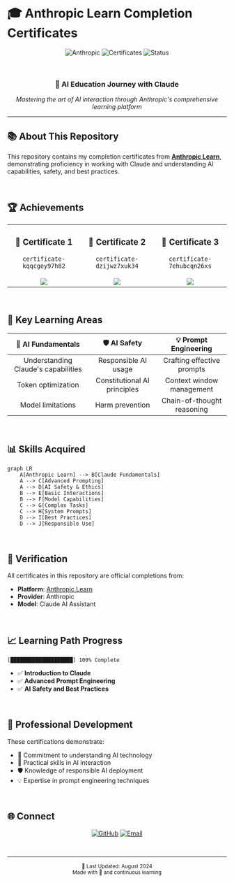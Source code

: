# 🎓 Anthropic Learn Completion Certificates

<div align="center">
  
  ![Anthropic](https://img.shields.io/badge/Anthropic-Learn-FF6B6B?style=for-the-badge&logo=anthropic&logoColor=white)
  ![Certificates](https://img.shields.io/badge/Certificates-3-4ECDC4?style=for-the-badge)
  ![Status](https://img.shields.io/badge/Status-Completed-95E77E?style=for-the-badge)
  
  <br/>
  
  ### 🚀 **AI Education Journey with Claude**
  
  <p align="center">
    <em>Mastering the art of AI interaction through Anthropic's comprehensive learning platform</em>
  </p>
  
  ---
  
</div>

## 📚 About This Repository

This repository contains my completion certificates from [**Anthropic Learn**](https://www.anthropic.com/learn), demonstrating proficiency in working with Claude and understanding AI capabilities, safety, and best practices.

<br/>

## 🏆 Achievements

<table>
  <tr>
    <td align="center" width="33%">
      <h3>🎯 Certificate 1</h3>
      <code>certificate-kqqcgey97h82</code>
      <br/><br/>
      <img src="https://img.shields.io/badge/Completed-✓-95E77E?style=flat-square" />
    </td>
    <td align="center" width="33%">
      <h3>🎯 Certificate 2</h3>
      <code>certificate-dzijwz7xuk34</code>
      <br/><br/>
      <img src="https://img.shields.io/badge/Completed-✓-95E77E?style=flat-square" />
    </td>
    <td align="center" width="33%">
      <h3>🎯 Certificate 3</h3>
      <code>certificate-7ehubcqn26xs</code>
      <br/><br/>
      <img src="https://img.shields.io/badge/Completed-✓-95E77E?style=flat-square" />
    </td>
  </tr>
</table>

<br/>

## 🌟 Key Learning Areas

<div align="center">
  
| 🤖 **AI Fundamentals** | 🛡️ **AI Safety** | 💡 **Prompt Engineering** |
|:---:|:---:|:---:|
| Understanding Claude's capabilities | Responsible AI usage | Crafting effective prompts |
| Token optimization | Constitutional AI principles | Context window management |
| Model limitations | Harm prevention | Chain-of-thought reasoning |

</div>

<br/>

## 📊 Skills Acquired

```mermaid
graph LR
    A[Anthropic Learn] --> B[Claude Fundamentals]
    A --> C[Advanced Prompting]
    A --> D[AI Safety & Ethics]
    B --> E[Basic Interactions]
    B --> F[Model Capabilities]
    C --> G[Complex Tasks]
    C --> H[System Prompts]
    D --> I[Best Practices]
    D --> J[Responsible Use]
```

<br/>

## 🔗 Verification

All certificates in this repository are official completions from:
- **Platform**: [Anthropic Learn](https://www.anthropic.com/learn)
- **Provider**: Anthropic
- **Model**: Claude AI Assistant

<br/>

## 📈 Learning Path Progress

```
[████████████████████] 100% Complete
```

- ✅ **Introduction to Claude**
- ✅ **Advanced Prompt Engineering**
- ✅ **AI Safety and Best Practices**

<br/>

## 💼 Professional Development

These certifications demonstrate:
- 🎯 Commitment to understanding AI technology
- 🚀 Practical skills in AI interaction
- 🛡️ Knowledge of responsible AI deployment
- 💡 Expertise in prompt engineering techniques

<br/>

## 🌐 Connect

<div align="center">
  
[![GitHub](https://img.shields.io/badge/GitHub-developtheweb-181717?style=for-the-badge&logo=github)](https://github.com/developtheweb)
[![Email](https://img.shields.io/badge/Email-developtheweb@protonmail.com-8B89CC?style=for-the-badge&logo=protonmail&logoColor=white)](mailto:developtheweb@protonmail.com)

</div>

<br/>

---

<div align="center">
  <sub>📅 Last Updated: August 2024</sub>
  <br/>
  <sub>Made with 🤖 and continuous learning</sub>
</div>